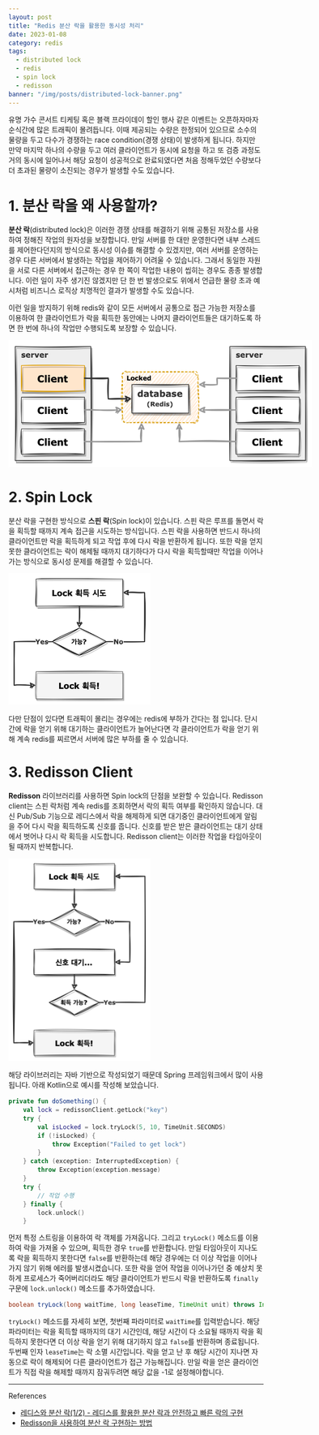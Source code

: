 ```yaml
---
layout: post
title: "Redis 분산 락을 활용한 동시성 처리"
date: 2023-01-08
category: redis
tags:
  - distributed lock
  - redis
  - spin lock
  - redisson
banner: "/img/posts/distributed-lock-banner.png"
---
```


유명 가수 콘서트 티케팅 혹은 블랙 프라이데이 할인 행사 같은 이벤트는 오픈하자마자 순식간에 많은 트래픽이 몰려듭니다.
이때 제공되는 수량은 한정되어 있으므로 소수의 물량을 두고 다수가 경쟁하는 race condition(경쟁 상태)이 발생하게 됩니다.
하지만 만약 마지막 하나의 수량을 두고 여러 클라이언트가 동시에 요청을 하고 또 검증 과정도 거의 동시에 일어나서 해당 요청이 성공적으로 완료되였다면 처음 정해두었던 수량보다 더 초과된 물량이 소진되는 경우가 발생할 수도 있습니다.

# 1. 분산 락을 왜 사용할까?

**분산 락**(distributed lock)은 이러한 경쟁 상태를 해결하기 위해 공통된 저장소를 사용하여 정해진 작업의 원자성을 보장합니다.
만일 서버를 한 대만 운영한다면 내부 스레드를 제어한다던지의 방식으로 동시성 이슈를 해결할 수 있겠지만,
여러 서버를 운영하는 경우 다른 서버에서 발생하는 작업을 제어하기 어려울 수 있습니다.
그래서 동일한 자원을 서로 다른 서버에서 접근하는 경우 한 쪽이 작업한 내용이 씹히는 경우도 종종 발생합니다.
이런 일이 자주 생기진 않겠지만 단 한 번 발생으로도 위에서 언급한 물량 초과 예시처럼 비즈니스 로직상 치명적인 결과가 발생할 수도 있습니다.

이런 일을 방지하기 위해 redis와 같이 모든 서버에서 공통으로 접근 가능한 저장소를 이용하여 한 클라이언트가 락을 획득한 동안에는 나머지 클라이언트들은 대기하도록 하면 한 번에 하나의 작업만 수행되도록 보장할 수 있습니다.

<img src="/img/posts/distributed-lock-diagram.png" style="max-width:600px"/>

# 2. Spin Lock

분산 락을 구현한 방식으로 **스핀 락**(Spin lock)이 있습니다.
스핀 락은 루프를 돌면서 락을 획득할 때까지 계속 접근을 시도하는 방식입니다.
스핀 락을 사용하면 반드시 하나의 클라이언트만 락을 획득하게 되고 작업 후에 다시 락을 반환하게 됩니다.
또한 락을 얻지 못한 클라이언트는 락이 해제될 때까지 대기하다가 다시 락을 획득할때만 작업을 이어나가는 방식으로 동시성 문제를 해결할 수 있습니다.

<img src="/img/posts/distributed-lock-spinlock-flow.png" style="max-width:280px"/>

다만 단점이 있다면 트래픽이 몰리는 경우에는 redis에 부하가 간다는 점 입니다.
단시간에 락을 얻기 위해 대기하는 클라이언트가 늘어난다면 각 클라이언트가 락을 얻기 위해 계속 redis를 찌르면서 서버에 많은 부하를 줄 수 있습니다.

# 3. Redisson Client

**Redisson** 라이브러리를 사용하면 Spin lock의 단점을 보완할 수 있습니다.
Redisson client는 스핀 락처럼 계속 redis를 조회하면서 락의 획득 여부를 확인하지 않습니다.
대신 Pub/Sub 기능으로 레디스에서 락을 해제하게 되면 대기중인 클라이언트에게 알림을 주어 다시 락을 획득하도록 신호를 줍니다.
신호를 받은 받은 클라이언트는 대기 상태에서 벗어나 다시 락 획득을 시도합니다.
Redisson client는 이러한 작업을 타임아웃이 될 때까지 반복합니다.

<img src="/img/posts/distributed-lock-redislock-flow.png" style="max-width:280px"/>

해당 라이브러리는 자바 기반으로 작성되었기 때문데 Spring 프레임워크에서 많이 사용됩니다.
아래 Kotlin으로 예시를 작성해 보았습니다.

```kotlin
private fun doSomething() {
    val lock = redissonClient.getLock("key")
    try {
        val isLocked = lock.tryLock(5, 10, TimeUnit.SECONDS)
        if (!isLocked) {
            throw Exception("Failed to get lock")
        }
    } catch (exception: InterruptedException) {
        throw Exception(exception.message)
    }
    try {
        // 작업 수행
    } finally {
        lock.unlock()
    }
```

먼저 특정 스트링을 이용하여 락 객체를 가져옵니다.
그리고 `tryLock()` 메소드를 이용하여 락을 가져올 수 있으며, 획득한 경우 `true`를 반환합니다.
만일 타임아웃이 지나도록 락을 획득하지 못한다면 `false`를 반환하는데 해당 경우에는 더 이상 작업을 이어나가지 않기 위해 에러를 발생시켰습니다.
또한 락을 얻어 작업을 이어나가던 중 예상치 못하게 프로세스가 죽어버리더라도 해당 클라이언트가 반드시 락을 반환하도록 `finally` 구문에 `lock.unlock()` 메소드를 추가하였습니다.

```java
boolean tryLock(long waitTime, long leaseTime, TimeUnit unit) throws InterruptedException;
```

`tryLock()` 메소드를 자세히 보면, 첫번째 파라미터로 `waitTime`를 입력받습니다.
해당 파라미터는 락을 획득할 때까지의 대기 시간인데, 해당 시간이 다 소요될 때까지 락을 획득하지 못한다면 더 이상 락을 얻기 위해 대기하지 않고 `false`를 반환하며 종료됩니다.
두번째 인자 `leaseTime`는 락 소멸 시간입니다.
락을 얻고 난 후 해당 시간이 지나면 자동으로 락이 해제되어 다른 클라이언트가 접근 가능해집니다.
만일 락을 얻은 클라이언트가 직접 락을 해제할 때까지 잠궈두려면 해당 값을 -1로 설정해야합니다.

---

References

- [레디스와 분산 락(1/2) - 레디스를 활용한 분산 락과 안전하고 빠른 락의 구현](https://hyperconnect.github.io/2019/11/15/redis-distributed-lock-1.html)
- [Redisson을 사용하여 분산 락 구현하는 방법](https://www.hides.kr/1090)
